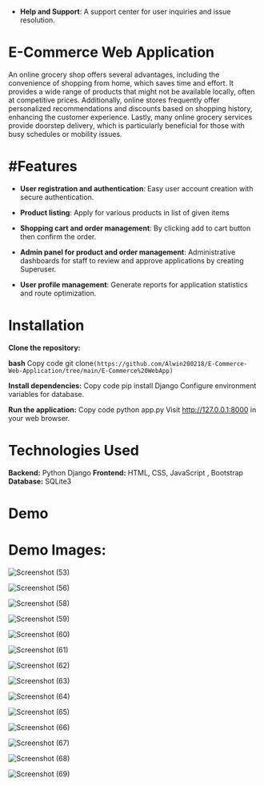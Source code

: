 

- **Help and Support**: A support center for user inquiries and issue resolution.
# E-Commerce Web Application

An online grocery shop offers several advantages, including the convenience of shopping from home, which saves time and effort. It provides a wide range of products that might not be available locally, often at competitive prices. Additionally, online stores frequently offer personalized recommendations and discounts based on shopping history, enhancing the customer experience. Lastly, many online grocery services provide doorstep delivery, which is particularly beneficial for those with busy schedules or mobility issues.
# #Features

- **User registration and authentication**: Easy user account creation with secure authentication.

- **Product listing**: Apply for various products in list of given items

- **Shopping cart and order management**: By clicking add to cart button then confirm the order.

- **Admin panel for product and order management**: Administrative dashboards for staff to review and approve applications by creating Superuser.

- **User profile management**: Generate reports for application statistics and route optimization.

# Installation
**Clone the repository:**

**bash**
Copy code
git clone`(https://github.com/Alwin200218/E-Commerce-Web-Application/tree/main/E-Commerce%20WebApp)`

**Install dependencies:**
Copy code
pip install Django
Configure environment variables for database.

**Run the application:**
Copy code
python app.py
Visit  http://127.0.0.1:8000 in your web browser.

# Technologies Used
**Backend:** Python Django
**Frontend:** HTML, CSS, JavaScript , Bootstrap
**Database:** SQLite3


# Demo

# Demo Images: 


![Screenshot (53)](https://github.com/Alwin200218/E-Commerce-Web-Application/assets/114205948/d76d75da-9ff9-4296-a5bb-9aebcc8f4e82)


![Screenshot (56)](https://github.com/Alwin200218/E-Commerce-Web-Application/assets/114205948/9306bbb0-58b0-4d61-bc6a-c17184ac10fb)

![Screenshot (58)](https://github.com/Alwin200218/E-Commerce-Web-Application/assets/114205948/5752ea26-69be-4552-b354-486a890656b5)

![Screenshot (59)](https://github.com/Alwin200218/E-Commerce-Web-Application/assets/114205948/f6d348c1-c469-4ed8-8944-96cabc3c9b0e)

![Screenshot (60)](https://github.com/Alwin200218/E-Commerce-Web-Application/assets/114205948/017d4d42-9c28-4450-8b6d-55ddb7073900)

![Screenshot (61)](https://github.com/Alwin200218/E-Commerce-Web-Application/assets/114205948/e82979e1-5a69-48bf-b546-4c3166c18524)

![Screenshot (62)](https://github.com/Alwin200218/E-Commerce-Web-Application/assets/114205948/4823a1ce-bf1b-4aa9-b965-a4765327f206)

![Screenshot (63)](https://github.com/Alwin200218/E-Commerce-Web-Application/assets/114205948/fc0b67a1-38b5-43be-bd2b-a70cdfd78d25)

![Screenshot (64)](https://github.com/Alwin200218/E-Commerce-Web-Application/assets/114205948/0602eb06-561c-4668-82d4-ddf171bfc13e)

![Screenshot (65)](https://github.com/Alwin200218/E-Commerce-Web-Application/assets/114205948/af5a1c12-2356-4fe3-aceb-b886a5daf0e9)

![Screenshot (66)](https://github.com/Alwin200218/E-Commerce-Web-Application/assets/114205948/22f7edc4-6bd3-4f58-9b66-2275202c4361)

![Screenshot (67)](https://github.com/Alwin200218/E-Commerce-Web-Application/assets/114205948/0afb86ac-4990-4385-b3e4-40de113cee33)

![Screenshot (68)](https://github.com/Alwin200218/E-Commerce-Web-Application/assets/114205948/05bfa86e-6464-46a9-8ddd-1dcfc297beef)

![Screenshot (69)](https://github.com/Alwin200218/E-Commerce-Web-Application/assets/114205948/fd2e20df-c84e-4edc-9980-fe4f52446359)
